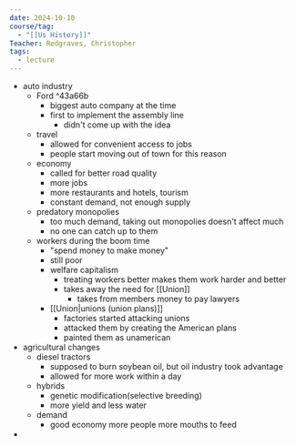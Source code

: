 ```yaml
---
date: 2024-10-10
course/tag:
  - "[[Us History]]"
Teacher: Redgraves, Christopher
tags:
  - lecture
---
```

- auto industry
	- Ford ^43a66b
		- biggest auto company at the time
		- first to implement the assembly line
			- didn't come up with the idea
	- travel
		- allowed for convenient access to jobs
		- people start moving out of town for this reason
	- economy
		- called for better road quality
		- more jobs
		- more restaurants and hotels, tourism
		- constant demand, not enough supply
	- predatory monopolies
		- too much demand, taking out monopolies doesn't affect much
		- no one can catch up to them
	- workers during the boom time
		- "spend money to make money"
		- still poor
		- welfare capitalism
			- treating workers better makes them work harder and better
			- takes away the need for [[Union]]
				- takes from members money to pay lawyers
		- [[Union|unions (union plans)]]
			- factories started attacking unions
			- attacked them by creating the American plans
			- painted them as unamerican
- agricultural changes
	- diesel tractors
		- supposed to burn soybean oil, but oil industry took advantage
		- allowed for more work within a day
	- hybrids
		- genetic modification(selective breeding)
		- more yield and less water
	- demand
		- good economy more people more mouths to feed
- 